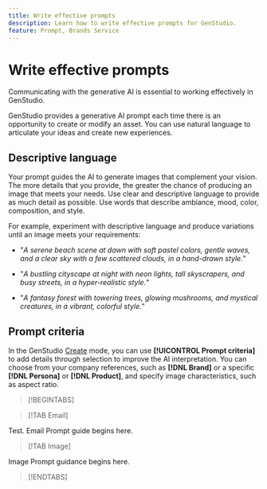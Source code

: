 ```yaml
---
title: Write effective prompts
description: Learn how to write effective prompts for GenStudio.
feature: Prompt, Brands Service
---
```


# Write effective prompts

Communicating with the generative AI is essential to working effectively in GenStudio.

GenStudio provides a generative AI prompt each time there is an opportunity to create or modify an asset. You can use natural language to articulate your ideas and create new experiences.

## Descriptive language

Your prompt guides the AI to generate images that complement your vision. The more details that you provide, the greater the chance of producing an image that meets your needs. Use clear and descriptive language to provide as much detail as possible. Use words that describe ambiance, mood, color, composition, and style.

For example, experiment with descriptive language and produce variations until an image meets your requirements:

- "_A serene beach scene at dawn with soft pastel colors, gentle waves, and a clear sky with a few scattered clouds, in a hand-drawn style._"

- "_A bustling cityscape at night with neon lights, tall skyscrapers, and busy streets, in a hyper-realistic style._"

- "_A fantasy forest with towering trees, glowing mushrooms, and mystical creatures, in a vibrant, colorful style._"

## Prompt criteria

In the GenStudio [Create](./create/overview.md) mode, you can use **[!UICONTROL Prompt criteria]** to add details through selection to improve the AI interpretation. You can choose from your company references, such as **[!DNL Brand]** or a specific **[!DNL Persona]** or **[!DNL Product]**, and specify image characteristics, such as aspect ratio.

>[!BEGINTABS]

>[!TAB Email]

Test. Email Prompt guide begins here.

>[!TAB Image]

Image Prompt guidance begins here.

>[!ENDTABS]
